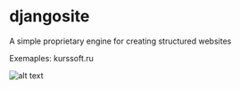 # djangosite 

A simple proprietary engine for creating structured websites

Exemaples: kurssoft.ru

![alt text](djangosite/mysite/static/screen/2020-02-25_114105.png "Описание будет тут")​
